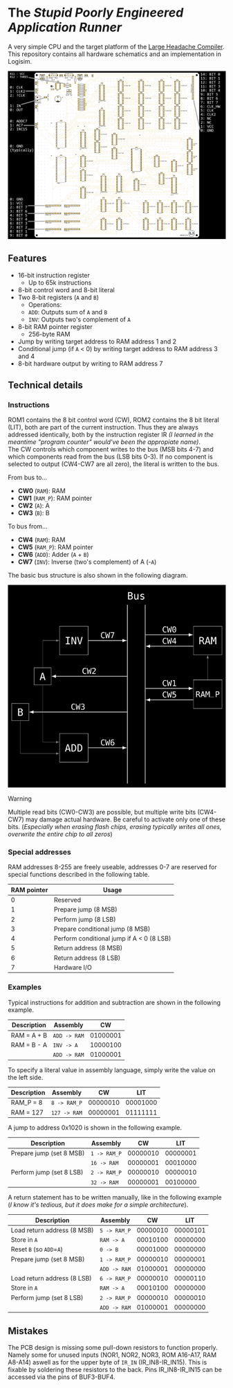 # The _**S**tupid **P**oorly **E**ngineered **A**pplication **R**unner_

A very simple CPU and the target platform of the [Large Headache Compiler](https://github.com/Ryz3D/LHC). This repository contains all hardware schematics and an implementation in Logisim.

![SPEAR PCB](step3/spear_pinout.png)

## Features

- 16-bit instruction register
  - Up to 65k instructions
- 8-bit control word and 8-bit literal
- Two 8-bit registers (`A` and `B`)
  - Operations:
  - `ADD`: Outputs sum of `A` and `B`
  - `INV`: Outputs two's complement of `A`
- 8-bit RAM pointer register
  - 256-byte RAM
- Jump by writing target address to RAM address 1 and 2
- Conditional jump (if `A` < 0) by writing target address to RAM address 3 and 4
- 8-bit hardware output by writing to RAM address 7

## Technical details

### Instructions

ROM1 contains the 8 bit control word (CW), ROM2 contains the 8 bit literal (LIT), both are part of the current instruction. Thus they are always addressed identically, both by the instruction register IR _(I learned in the meantime "program counter" would've been the appropiate name)_. \
The CW controls which component writes to the bus (MSB bits 4-7) and which components read from the bus (LSB bits 0-3). If no component is selected to output (CW4-CW7 are all zero), the literal is written to the bus.

From bus to...
- **CW0** (`RAM`): RAM
- **CW1** (`RAM_P`): RAM pointer
- **CW2** (`A`): A
- **CW3** (`B`): B

To bus from...
- **CW4** (`RAM`): RAM
- **CW5** (`RAM_P`): RAM pointer
- **CW6** (`ADD`): Adder (`A` + `B`)
- **CW7** (`INV`): Inverse (two's complement) of A (-`A`)

The basic bus structure is also shown in the following diagram.

![Diagram of bus and control word bits](step1/bus_diagram.svg)

> [!WARNING]
> Multiple read bits (CW0-CW3) are possible, but multiple write bits (CW4-CW7) may damage actual hardware. Be careful to activate only one of these bits. (_Especially when erasing flash chips, erasing typically writes all ones, overwrite the entire chip to all zeros_)

### Special addresses

RAM addresses 8-255 are freely useable, addresses 0-7 are reserved for special functions described in the following table.

| RAM pointer | Usage                                     |
| ----------- | ----------------------------------------- |
| 0           | Reserved                                  |
| 1           | Prepare jump (8 MSB)                      |
| 2           | Perform jump (8 LSB)                      |
| 3           | Prepare conditional jump (8 MSB)          |
| 4           | Perform conditional jump if A < 0 (8 LSB) |
| 5           | Return address (8 MSB)                    |
| 6           | Return address (8 LSB)                    |
| 7           | Hardware I/O                              |

### Examples

Typical instructions for addition and subtraction are shown in the following example.

| Description | Assembly     | CW       |
| ----------- | ------------ | -------- |
| RAM = A + B | `ADD -> RAM` | 01000001 |
| RAM = B - A | `INV -> A`   | 10000100 |
|             | `ADD -> RAM` | 01000001 |

To specify a literal value in assembly language, simply write the value on the left side.

| Description | Assembly     | CW       | LIT      |
| ----------- | ------------ | -------- | -------- |
| RAM_P = 8   | `8 -> RAM_P` | 00000010 | 00001000 |
| RAM = 127   | `127 -> RAM` | 00000001 | 01111111 |

A jump to address 0x1020 is shown in the following example.

| Description              | Assembly     | CW       | LIT      |
| ------------------------ | ------------ | -------- | -------- |
| Prepare jump (set 8 MSB) | `1 -> RAM_P` | 00000010 | 00000001 |
|                          | `16 -> RAM`  | 00000001 | 00010000 |
| Perform jump (set 8 LSB) | `2 -> RAM_P` | 00000010 | 00000010 |
|                          | `32 -> RAM`  | 00000001 | 00100000 |

A return statement has to be written manually, like in the following example (_I know it's tedious, but it does make for a simple architecture_).

| Description                 | Assembly     | CW       | LIT      |
| --------------------------- | ------------ | -------- | -------- |
| Load return address (8 MSB) | `5 -> RAM_P` | 00000010 | 00000101 |
| Store in `A`                | `RAM -> A`   | 00010100 | 00000000 |
| Reset `B` (so `ADD`=`A`)    | `0 -> B`     | 00001000 | 00000000 |
| Prepare jump (set 8 MSB)    | `1 -> RAM_P` | 00000010 | 00000001 |
|                             | `ADD -> RAM` | 01000001 | 00000000 |
| Load return address (8 LSB) | `6 -> RAM_P` | 00000010 | 00000110 |
| Store in `A`                | `RAM -> A`   | 00010100 | 00000000 |
| Perform jump (set 8 LSB)    | `2 -> RAM_P` | 00000010 | 00000010 |
|                             | `ADD -> RAM` | 01000001 | 00000000 |

## Mistakes

The PCB design is missing some pull-down resistors to function properly. Namely some for unused inputs (NOR1, NOR2, NOR3, ROM A16-A17, RAM A8-A14) aswell as for the upper byte of `IR_IN` (IR_IN8-IR_IN15). This is fixable by soldering these resistors to the back. Pins IR_IN8-IR_IN15 can be accessed via the pins of BUF3-BUF4.
